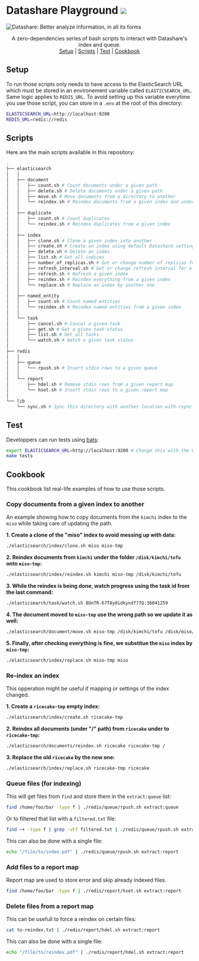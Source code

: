 # Datashare Playground [![](https://img.shields.io/github/actions/workflow/status/icij/datashare-playground/main.yml)](https://github.com/ICIJ/datashare-playground/actions)

![Datashare: Better analyze information, in all its forms](https://i.imgur.com/9SPU1x2.png)

<p align="center">
A zero-dependencies series of bash scripts to interact with Datashare's index and queue.<br />
<a href="#setup">Setup</a> | <a href="#scripts">Scripts</a> | <a href="#test">Test</a> | <a href="#cookbook">Cookbook</a>
</p>

## Setup

To run those scripts only needs to have access to the ElasticSearch URL which must be stored in an 
environement variable called `ELASTICSEARCH_URL`. Same logic applies to `REDIS_URL`. To avoid setting up 
this variable everytime you use those script, you can store in a `.env` at the root of this directory:

```bash
ELASTICSEARCH_URL=http://localhost:9200
REDIS_URL=redis://redis
```

## Scripts

Here are the main scripts available in this repository:

```bash
.
├── elasticsearch
│   │
│   ├── document
│   │   ├── count.sh # Count documents under a given path
│   │   ├── delete.sh # Delete documents under a given path
│   │   ├── move.sh # Move documents from a directory to another
│   │   └── reindex.sh # Reindex documents from a given index and under a specific directory
│   │
│   ├── duplicate
│   │   ├── count.sh # Count duplicates
│   │   └── reindex.sh # Reindex duplicates from a given index
│   │
│   ├── index
│   │   ├── clone.sh # Clone a given index into another
│   │   ├── create.sh # Create an index using default Datashare settings
│   │   ├── delete.sh # Delete an index
│   │   ├── list.sh # Get all indices
│   │   ├── number_of_replicas.sh # Get or change number of replicas for a given index
│   │   ├── refresh_interval.sh # Get or change refresh interval for a given index
│   │   ├── refresh.sh # Refresh a given index
│   │   ├── reindex.sh # Reindex everything from a given index
│   │   └── replace.sh # Replace an index by another one
│   │
│   ├── named_entity
│   │   ├── count.sh # Count named entities
│   │   └── reindex.sh # Reindex named entities from a given index
│   │
│   └── task
│       ├── cancel.sh # Cancel a given task
│       ├── get.sh # Get a given task status
│       ├── list.sh # Get all tasks
│       └── watch.sh # Watch a given task status
│
├── redis
│   │
│   ├── queue
│   │   └── rpush.sh # Insert stdin rows to a given queue
│   │
│   └── report
│       ├── hdel.sh # Remove stdin rows from a given report map
│       └── hset.sh # Insert stdin rows to a given report map
│
└── lib
    └── sync.sh # Sync this directory with another location with rsync
```

## Test 

Developpers can run tests using [bats](https://github.com/bats-core/bats-core):

```bash
export ELASTICSEARCH_URL=http://localhost:9200 # Change this with the URL of ElasticSearch 
make tests
```

## Cookbook

This cookbook list real-life examples of how to use those scripts.

### Copy documents from a given index to another

An example showing how to copy documents from the `kimchi` index to the `miso` while taking care of updating the path.

**1. Create a clone of the "miso" index to avoid messing up with data:**

```bash
./elasticsearch/index/clone.sh miso miso-tmp
```

**2. Reindex documents from `kimchi` under the folder `/disk/kimchi/tofu` onto `miso-tmp`:**

```bash
./elasticsearch/index/reindex.sh kimchi miso-tmp /disk/kimchi/tofu
```

**3. While the reindex is being done, watch progress using the task id from the last command:**

```bash
./elasticsearch/task/watch.sh 8UnTR-67T8y0idkyndf77Q:36041259
```

**4. The document moved to `miso-tmp` use the wrong path so we update it as well:**

```bash
./elasticsearch/document/move.sh miso-tmp /disk/kimchi/tofu /disk/miso/tofu
```

**5. Finally, after checking everything is fine, we substitue the `miso` index by `miso-tmp`:**

```bash
./elasticsearch/index/replace.sh miso-tmp miso
```

### Re-index an index

This opperation might be useful if mapping or settings of the index changed. 


**1. Create a `ricecake-tmp` empty index:**

```bash
./elasticsearch/index/create.sh ricecake-tmp
```

**2. Reindex all documents (under "/" path) from `ricecake` under to `ricecake-tmp`:**

```bash
./elasticsearch/documents/reindex.sh ricecake ricecake-tmp /
```

**3. Replace the old `ricecake` by the new one:**

```bash
./elasticsearch/index/replace.sh ricecake-tmp ricecake
```

### Queue files (for indexing)

This will get files from `find` and store them in the `extract:queue` list:

```bash
find /home/foo/bar -type f | ./redis/queue/rpush.sh extract:queue
```

Or to filtered that list with a `filtered.txt` file:

```bash
find ~+ -type f | grep -vFf filtered.txt | ./redis/queue/rpush.sh extract:queue
```

This can also be done with a single file:

```bash
echo "/file/to/index.pdf" | ./redis/queue/rpush.sh extract:report
```

### Add files to a report map

Report map are used to store error and skip already indexed files.

```bash
find /home/foo/bar -type f | ./redis/report/hset.sh extract:report
```
### Delete files from a report map

This can be usefull to force a reindex on certain files:

```bash
cat to-reindex.txt | ./redis/report/hdel.sh extract:report
```

This can also be done with a single file:

```bash
echo "/file/to/reindex.pdf" | ./redis/report/hdel.sh extract:report
```